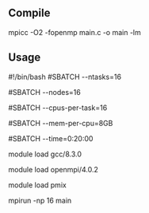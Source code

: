 ## Compile
 mpicc -O2 -fopenmp main.c -o main -lm

## Usage

  #!/bin/bash
  #SBATCH --ntasks=16
  
  #SBATCH --nodes=16
  
  #SBATCH --cpus-per-task=16
  
  #SBATCH --mem-per-cpu=8GB
  
  #SBATCH --time=0:20:00

  module load gcc/8.3.0
  
  module load openmpi/4.0.2
  
  module load pmix

  mpirun -np 16 main
